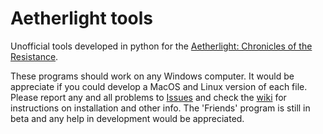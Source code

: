 # Aetherlight tools
Unofficial tools developed in python for the [Aetherlight: Chronicles of the Resistance](https://theaetherlight.com/).

These programs should work on any Windows computer. 
It would be appreciate if you could develop a MacOS and Linux version of each file.
Please report any and all problems to [Issues](https://github.com/Hans0ddcraft/Aetherlight-tools/issues) and check the [wiki](https://github.com/Hans0ddcraft/Aetherlight-tools/wiki) for instructions on installation and other info.
The 'Friends' program is still in beta and any help in development would be appreciated.
